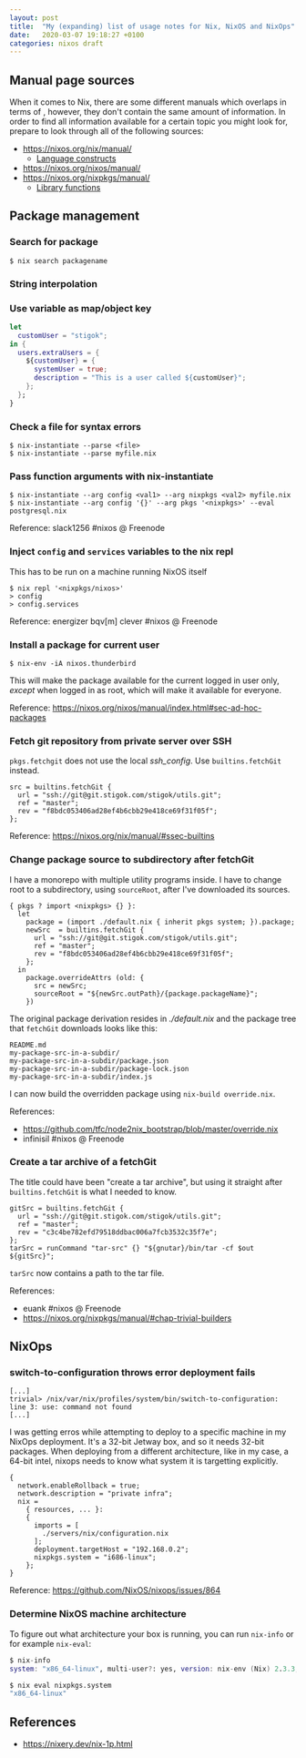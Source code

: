 ```yaml
---
layout: post
title:  "My (expanding) list of usage notes for Nix, NixOS and NixOps"
date:   2020-03-07 19:18:27 +0100
categories: nixos draft
---
```


## Manual page sources

When it comes to Nix, there are some different manuals which overlaps in terms
of , however, they don't contain the same amount of information. In order to
find all information available for a certain topic you might look for, prepare
to look through all of the following sources:

- <https://nixos.org/nix/manual/>
  - [Language constructs](https://nixos.org/nix/manual/#sec-constructs)
- <https://nixos.org/nixos/manual/>
- <https://nixos.org/nixpkgs/manual/>
  - [Library functions](https://nixos.org/nixpkgs/manual/#sec-functions-library)

## Package management

### Search for package

```
$ nix search packagename
```

### String interpolation
### Use variable as map/object key

```nix
let
  customUser = "stigok";
in {
  users.extraUsers = {
    ${customUser} = {
      systemUser = true;
      description = "This is a user called ${customUser}";
    };
  };
}
```

### Check a file for syntax errors

```shell
$ nix-instantiate --parse <file>
$ nix-instantiate --parse myfile.nix
```

### Pass function arguments with nix-instantiate

```shell
$ nix-instantiate --arg config <val1> --arg nixpkgs <val2> myfile.nix
$ nix-instantiate --arg config '{}' --arg pkgs '<nixpkgs>' --eval postgresql.nix
```

Reference: slack1256 #nixos @ Freenode

### Inject `config` and `services` variables to the nix repl

This has to be run on a machine running NixOS itself

```shell
$ nix repl '<nixpkgs/nixos>'
> config
> config.services
```

Reference: energizer bqv[m] clever #nixos @ Freenode

### Install a package for current user

```
$ nix-env -iA nixos.thunderbird
```

This will make the package available for the current logged in user only, *except*
when logged in as root, which will make it available for everyone.

Reference: https://nixos.org/nixos/manual/index.html#sec-ad-hoc-packages

### Fetch git repository from private server over SSH

`pkgs.fetchgit` does not use the local *ssh_config*. Use `builtins.fetchGit`
instead.

```
src = builtins.fetchGit {
  url = "ssh://git@git.stigok.com/stigok/utils.git";
  ref = "master";
  rev = "f8bdc053406ad28ef4b6cbb29e418ce69f31f05f";
};
```

Reference: https://nixos.org/nix/manual/#ssec-builtins

### Change package source to subdirectory after fetchGit

I have a monorepo with multiple utility programs inside. I have to change
root to a subdirectory, using `sourceRoot`, after I've downloaded its sources.

```
{ pkgs ? import <nixpkgs> {} }:
  let
    package = (import ./default.nix { inherit pkgs system; }).package;
    newSrc  = builtins.fetchGit {
      url = "ssh://git@git.stigok.com/stigok/utils.git";
      ref = "master";
      rev = "f8bdc053406ad28ef4b6cbb29e418ce69f31f05f";
    };
  in
    package.overrideAttrs (old: {
      src = newSrc;
      sourceRoot = "${newSrc.outPath}/{package.packageName}";
    })
```

The original package derivation resides in
*./default.nix* and the package tree that `fetchGit` downloads looks like this:

```
README.md
my-package-src-in-a-subdir/
my-package-src-in-a-subdir/package.json
my-package-src-in-a-subdir/package-lock.json
my-package-src-in-a-subdir/index.js
```

I can now build the overridden package using `nix-build override.nix`.

References:
- https://github.com/tfc/node2nix_bootstrap/blob/master/override.nix
- infinisil #nixos @ Freenode

### Create a tar archive of a fetchGit

The title could have been "create a tar archive", but using it straight after
`builtins.fetchGit` is what I needed to know.

```
gitSrc = builtins.fetchGit {
  url = "ssh://git@git.stigok.com/stigok/utils.git";
  ref = "master";
  rev = "c3c4be782efd79518ddbac006a7fcb3532c35f7e";
};
tarSrc = runCommand "tar-src" {} "${gnutar}/bin/tar -cf $out ${gitSrc}";
```

`tarSrc` now contains a path to the tar file.

References:
- euank #nixos @ Freenode
- https://nixos.org/nixpkgs/manual/#chap-trivial-builders

## NixOps

### switch-to-configuration throws error deployment fails

```
[...]
trivial> /nix/var/nix/profiles/system/bin/switch-to-configuration: line 3: use: command not found
[...]
```

I was getting erros while attempting to deploy to a specific machine in my
NixOps deployment. It's a 32-bit Jetway box, and so it needs 32-bit packages.
When deploying from a different architecture, like in my case, a 64-bit intel,
nixops needs to know what system it is targetting explicitly.

```
{
  network.enableRollback = true;
  network.description = "private infra";
  nix =
    { resources, ... }:
    {
      imports = [
        ./servers/nix/configuration.nix
      ];
      deployment.targetHost = "192.168.0.2";
      nixpkgs.system = "i686-linux";
    };
}
```

Reference: <https://github.com/NixOS/nixops/issues/864>

### Determine NixOS machine architecture

To figure out what architecture your box is running, you can run `nix-info` or
for example `nix-eval`:

```nix
$ nix-info
system: "x86_64-linux", multi-user?: yes, version: nix-env (Nix) 2.3.3, channels(username): "", channels(root): "nixos-19.09.2213.71c6a1c4a83", nixpkgs: /nix/var/nix/profiles/per-user/root/channels/nixos

$ nix eval nixpkgs.system
"x86_64-linux"
```

## References

- <https://nixery.dev/nix-1p.html>
